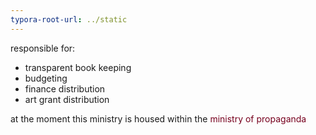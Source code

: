 ```yaml
---
typora-root-url: ../static
---
```


responsible for:

- transparent book keeping
- budgeting
- finance distribution
- art grant distribution



at the moment this ministry is housed within the <span style="color:#77011e;">ministry of propaganda</span>

